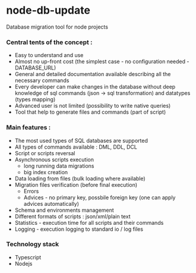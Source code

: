 # node-db-update
Database migration tool for node projects

### Central tents of the concept :

* Easy to understand and use
* Almost no up-front cost (the simplest case - no configuration needed - DATABASE_URL)
* General and detailed documentation available describing all the necessary commands 
* Every developer can make changes in the database without deep knowledge of sql commands (json -> sql transformation) and datatypes (types mapping)
* Advanced user is not limited (possibility to write native queries)
* Tool that help to generate files and commands (part of script)

### Main features :

* The most used types of SQL databases are supported
* All types of commands available : DML, DDL, DCL
* Script or scripts reversal
* Asynchronous scripts execution
  * long running data migrations
  * big index creation
* Data loading from files (bulk loading where available)
* Migration files verification (before final execution)
  * Errors
  * Advices - no primary key, possbile foreign key (one can apply advices automatically)
* Schema and environments management
* Different formats of scripts : json/xml/plain text
* Statistics - execution time for all scripts and their commands
* Logging - execution logging to standard io / log files

### Technology stack

* Typescript
* Nodejs
